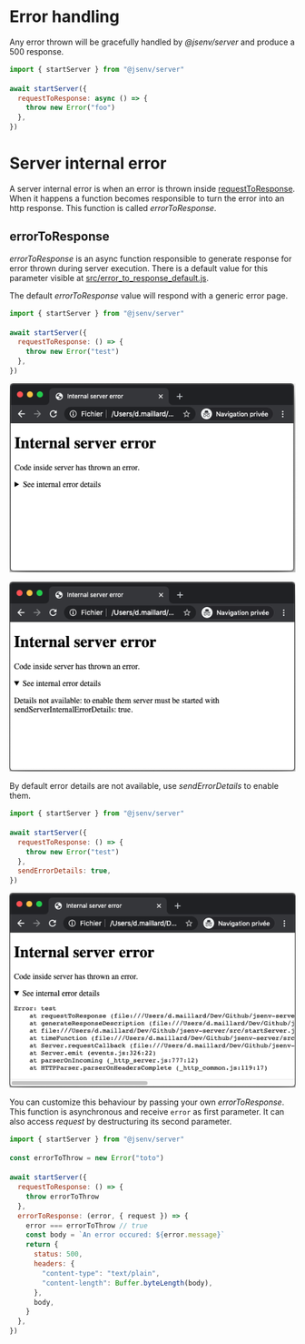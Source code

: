 # Error handling

Any error thrown will be gracefully handled by _@jsenv/server_ and produce a 500 response.

```js
import { startServer } from "@jsenv/server"

await startServer({
  requestToResponse: async () => {
    throw new Error("foo")
  },
})
```

# Server internal error

A server internal error is when an error is thrown inside [requestToResponse](../handling_requests/handling_requests.md#requestToResponse). When it happens a function becomes responsible to turn the error into an http response. This function is called _errorToResponse_.

## errorToResponse

_errorToResponse_ is an async function responsible to generate response for error thrown during server execution.
There is a default value for this parameter visible at [src/error_to_response_default.js](../../src/error_to_response_default.js).

The default _errorToResponse_ value will respond with a generic error page.

```js
import { startServer } from "@jsenv/server"

await startServer({
  requestToResponse: () => {
    throw new Error("test")
  },
})
```

![screenshot of internal error page](./screenshot-500-html.png)

![screenshot of internal error page expanded](./screenshot-500-html-expanded.png)

By default error details are not available, use _sendErrorDetails_ to enable them.

```js
import { startServer } from "@jsenv/server"

await startServer({
  requestToResponse: () => {
    throw new Error("test")
  },
  sendErrorDetails: true,
})
```

![screenshot of internal error page with details expanded](./screenshot-500-html-details-expanded.png)

You can customize this behaviour by passing your own _errorToResponse_.
This function is asynchronous and receive `error` as first parameter.
It can also access _request_ by destructuring its second parameter.

```js
import { startServer } from "@jsenv/server"

const errorToThrow = new Error("toto")

await startServer({
  requestToResponse: () => {
    throw errorToThrow
  },
  errorToResponse: (error, { request }) => {
    error === errorToThrow // true
    const body = `An error occured: ${error.message}`
    return {
      status: 500,
      headers: {
        "content-type": "text/plain",
        "content-length": Buffer.byteLength(body),
      },
      body,
    }
  },
})
```
